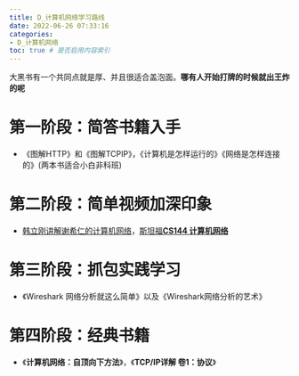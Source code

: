 ```yaml
---
title: D_计算机网络学习路线
date: 2022-06-26 07:33:16
categories:
- D_计算机网络
toc: true # 是否启用内容索引
---
```


大黑书有一个共同点就是厚、并且很适合盖泡面。**哪有人开始打牌的时候就出王炸的呢**

# 第一阶段：简答书籍入手

- 《图解HTTP》和《图解TCPIP》，《计算机是怎样运行的》《网络是怎样连接的》(两本书适合小白非科班)

# 第二阶段：简单视频加深印象

- [韩立刚讲解谢希仁的计算机网络](https://www.bilibili.com/video/BV1Q)，[斯坦福**CS144 计算机网络**](https://www.bilibili.com/video/BV19x411z7Pu)

# 第三阶段：抓包实践学习

- 《Wireshark 网络分析就这么简单》以及《Wireshark网络分析的艺术》

# 第四阶段：经典书籍

- 《**计算机网络：自顶向下方法**》，《**TCP/IP详解 卷1：协议**》
